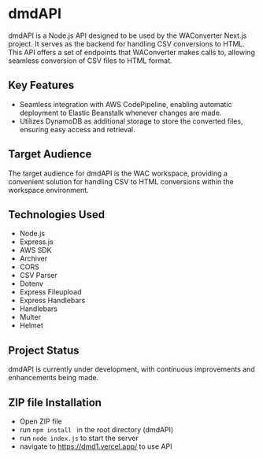 # dmdAPI

dmdAPI is a Node.js API designed to be used by the WAConverter Next.js project. It serves as the backend for handling CSV conversions to HTML. This API offers a set of endpoints that WAConverter makes calls to, allowing seamless conversion of CSV files to HTML format.

## Key Features

- Seamless integration with AWS CodePipeline, enabling automatic deployment to Elastic Beanstalk whenever changes are made.
- Utilizes DynamoDB as additional storage to store the converted files, ensuring easy access and retrieval.

## Target Audience

The target audience for dmdAPI is the WAC workspace, providing a convenient solution for handling CSV to HTML conversions within the workspace environment.

## Technologies Used

- Node.js
- Express.js
- AWS SDK
- Archiver
- CORS
- CSV Parser
- Dotenv
- Express Fileupload
- Express Handlebars
- Handlebars
- Multer
- Helmet

## Project Status

dmdAPI is currently under development, with continuous improvements and enhancements being made.

## ZIP file Installation

- Open ZIP file
- run `npm install ` in the root directory (dmdAPI)
- run `node index.js` to start the server
- navigate to https://dmd1.vercel.app/ to use API
